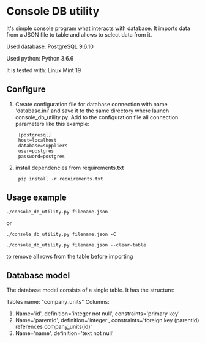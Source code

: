 
Console DB utility
===============

It's simple console program what interacts with database.
It imports data from a JSON file to table and allows to select data from it.

Used database: PostgreSQL 9.6.10

Used python: Python 3.6.6

It is tested with: Linux Mint 19



Configure
--------------

1. Create configuration file for database connection with name 'database.ini' and save it to the same directory where launch console_db_utility.py. Add to the configuration file all connection parameters like this example:

		[postgresql]
		host=localhost
		database=suppliers
		user=postgres
		password=postgres


2. install dependencies from requirements.txt

		pip install -r requirements.txt


Usage example
--------------

	./console_db_utility.py filename.json

or

	./console_db_utility.py filename.json -C

	./console_db_utility.py filename.json --clear-table
to remove all rows from the table before importing


Database model
--------------
The database model consists of a single table. It has the structure:

Tables name: "company_units"
Columns:
1. Name='id', definition='integer not null', constraints='primary key'
2. Name='parentId', definition='integer', constraints='foreign key (parentId) references company_units(id)'
3. Name='name', definition='text not null'


